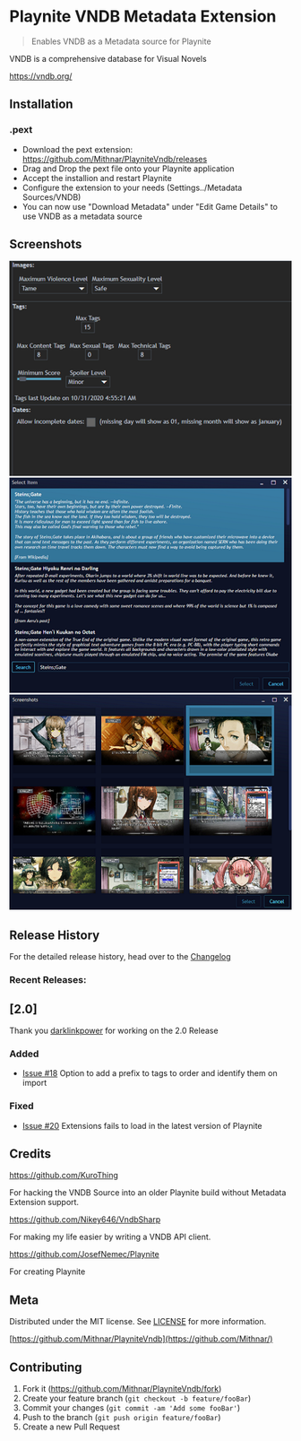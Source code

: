 # Playnite VNDB Metadata Extension
> Enables VNDB as a Metadata source for Playnite

VNDB is a comprehensive database for Visual Novels

https://vndb.org/

## Installation

### .pext
- Download the pext extension: https://github.com/Mithnar/PlayniteVndb/releases
- Drag and Drop the pext file onto your Playnite application
- Accept the installion and restart Playnite
- Configure the extension to your needs (Settings../Metadata Sources/VNDB)
- You can now use "Download Metadata" under "Edit Game Details" to use VNDB as a metadata source

## Screenshots
![Settings](https://raw.githubusercontent.com/Mithnar/PlayniteVndb/readme/images/vndb_settings.png "Settings")
![Game Selection](https://raw.githubusercontent.com/Mithnar/PlayniteVndb/readme/images/vndb_selection.png "game selection")
![Background Selection](https://raw.githubusercontent.com/Mithnar/PlayniteVndb/readme/images/vndb_images.png "background selection")

## Release History
For the detailed release history, head over to the [Changelog](https://github.com/Mithnar/PlayniteVndb/blob/master/CHANGELOG.md)


### Recent Releases:
## [2.0]
Thank you [darklinkpower](https://github.com/darklinkpower) for working on the 2.0 Release
### Added
- [Issue #18](https://github.com/Mithnar/PlayniteVndb/issues/18) Option to add a prefix to tags to order and identify them on import
### Fixed
- [Issue #20](https://github.com/Mithnar/PlayniteVndb/issues/20) Extensions fails to load in the latest version of Playnite

## Credits
https://github.com/KuroThing

For hacking the VNDB Source into an older Playnite build without Metadata Extension support.

https://github.com/Nikey646/VndbSharp

For making my life easier by writing a VNDB API client.

https://github.com/JosefNemec/Playnite

For creating Playnite

## Meta
Distributed under the MIT license. See [LICENSE](https://github.com/Mithnar/PlayniteVndb/blob/master/LICENSE) for more information.

[https://github.com/Mithnar/PlayniteVndb](https://github.com/Mithnar/)

## Contributing

1. Fork it (<https://github.com/Mithnar/PlayniteVndb/fork>)
2. Create your feature branch (`git checkout -b feature/fooBar`)
3. Commit your changes (`git commit -am 'Add some fooBar'`)
4. Push to the branch (`git push origin feature/fooBar`)
5. Create a new Pull Request
